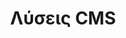 ---
# Προεπισκόπηση Λεπτομερειών
title: "Λύσεις CMS"
preview_title: "Σχεδιασμός και <br>Ανάπτυξη CMS"
short: "Η εταιρεία μας εξειδικεύεται στην ανάπτυξη και προσαρμογή λύσεων CMS, καλύπτοντας μια ευρεία γκάμα πλατφορμών."

# Πλήρεις Λεπτομέρειες
introTitle: Υπηρεσίες <br> <span class="mil-thin">Λύσεων CMS</span>

description:
  title: Η <span class="mil-thin">Εμπειρία</span> και <span class="mil-thin">Εξειδίκευση</span> μας
  content: "Στην εταιρεία μας, αναπτύσσουμε λύσεις CMS που είναι εύχρηστες, ασφαλείς και ευέλικτες. Χρησιμοποιούμε τις κορυφαίες πλατφόρμες CMS για να παρέχουμε λύσεις που ανταποκρίνονται στις ανάγκες των πελατών μας."
  button:
    link: /projects
    label: Δείτε Project

list:
  items:
    - label: "Ανάπτυξη WordPress"
      value: "<p>Προσφέρουμε πλήρης ανάπτυξη WordPress, συμπεριλαμβανομένων θεμάτων, πρόσθετων και βελτιστοποίησης ταχύτητας.</p>"

    - label: "Προσαρμογή Joomla"
      value: "<p>Εξειδικευόμαστε στην προσαρμογή Joomla, προσφέροντας εξατομικευμένες λύσεις που προσθέτουν λειτουργικότητα και βελτιώνουν την ασφάλεια.</p>"

    - label: "Ανάπτυξη Drupal"
      value: "<p>Παρέχουμε λύσεις ανάπτυξης Drupal που είναι κλιμακούμενες, ασφαλείς και υψηλής απόδοσης.</p>"

    - label: "Λύσεις Ηλεκτρονικού Εμπορίου Magento"
      value: "<p>Ειδικευόμαστε στην ανάπτυξη λύσεων ηλεκτρονικού εμπορίου με τη χρήση της πλατφόρμας Magento, προσφέροντας κλιμακούμενες και ασφαλείς επιλογές.</p>"
---